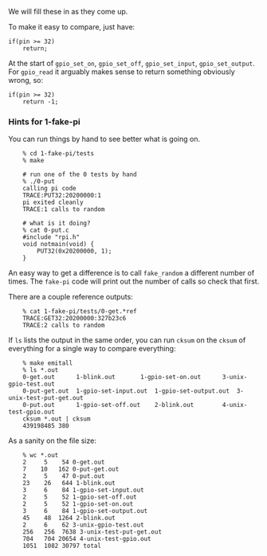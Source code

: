 We will fill these in as they come up.

To make it easy to compare, just have:

    if(pin >= 32)
        return;

At the start of `gpio_set_on`, `gpio_set_off`, `gpio_set_input`,
`gpio_set_output`.  For `gpio_read` it arguably makes sense to return
something obviously wrong, so:

    if(pin >= 32)
        return -1;

### Hints for 1-fake-pi

You can run things by hand to see better what is going on.

        % cd 1-fake-pi/tests
        % make

        # run one of the 0 tests by hand
        % ./0-put
        calling pi code
        TRACE:PUT32:20200000:1
        pi exited cleanly
        TRACE:1 calls to random

        # what is it doing?
        % cat 0-put.c
        #include "rpi.h"
        void notmain(void) {
            PUT32(0x20200000, 1);
        }
 

An easy way to get a difference is to call `fake_random` a different
number of times.  The `fake-pi` code will print out the number of calls
so check that first.

There are a couple reference outputs:

        % cat 1-fake-pi/tests/0-get.*ref
        TRACE:GET32:20200000:327b23c6
        TRACE:2 calls to random


If `ls` lists the output in the same order, you can run `cksum` on the
`cksum` of everything for a single way to compare everything:

        % make emitall
        % ls *.out
        0-get.out      1-blink.out	     1-gpio-set-on.out	    3-unix-gpio-test.out
        0-put-get.out  1-gpio-set-input.out  1-gpio-set-output.out  3-unix-test-put-get.out
        0-put.out      1-gpio-set-off.out    2-blink.out	    4-unix-test-gpio.out
        cksum *.out | cksum 
        439198485 380


As a sanity on the file size:

        % wc *.out 
        2     5    54 0-get.out
        7    10   162 0-put-get.out
        2     5    47 0-put.out
        23    26   644 1-blink.out
        3     6    84 1-gpio-set-input.out
        2     5    52 1-gpio-set-off.out
        2     5    52 1-gpio-set-on.out
        3     6    84 1-gpio-set-output.out
        45    48  1264 2-blink.out
        2     6    62 3-unix-gpio-test.out
        256   256  7638 3-unix-test-put-get.out
        704   704 20654 4-unix-test-gpio.out
        1051  1082 30797 total

